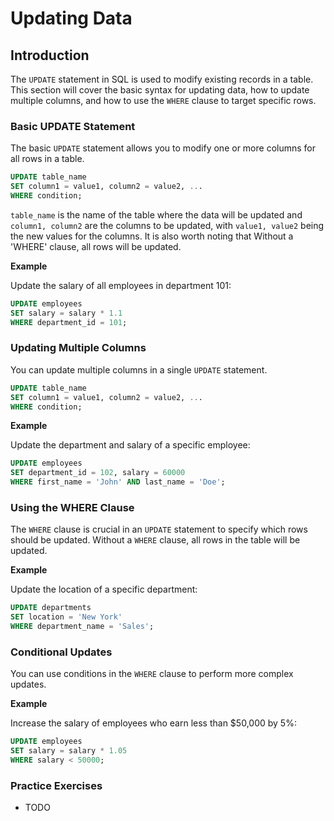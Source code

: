 # Updating Data

## Introduction
The `UPDATE` statement in SQL is used to modify existing records in a table. This section will cover the basic syntax for updating data, how to update multiple columns, and how to use the `WHERE` clause to target specific rows.

### Basic UPDATE Statement
The basic `UPDATE` statement allows you to modify one or more columns for all rows in a table.

```sql
UPDATE table_name
SET column1 = value1, column2 = value2, ...
WHERE condition;
```

`table_name` is the name of the table where the data will be updated and `column1, column2` are the columns to be updated, with `value1, value2` being the new values for the columns. It is also worth noting that Without a 'WHERE' clause, all rows will be updated.

 
**Example**

Update the salary of all employees in department 101:

```sql
UPDATE employees
SET salary = salary * 1.1
WHERE department_id = 101;
```

### Updating Multiple Columns
You can update multiple columns in a single `UPDATE` statement.

```sql
UPDATE table_name
SET column1 = value1, column2 = value2, ...
WHERE condition;
```

**Example**

Update the department and salary of a specific employee:

```sql
UPDATE employees
SET department_id = 102, salary = 60000
WHERE first_name = 'John' AND last_name = 'Doe';
```

### Using the WHERE Clause
The `WHERE` clause is crucial in an `UPDATE` statement to specify which rows should be updated. Without a `WHERE` clause, all rows in the table will be updated.

**Example**

Update the location of a specific department:

```sql
UPDATE departments
SET location = 'New York'
WHERE department_name = 'Sales';
```

### Conditional Updates
You can use conditions in the `WHERE` clause to perform more complex updates.

**Example**

Increase the salary of employees who earn less than $50,000 by 5%:

```sql
UPDATE employees
SET salary = salary * 1.05
WHERE salary < 50000;
```

### Practice Exercises
* TODO
  
